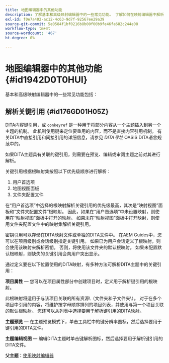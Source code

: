 ```yaml
---
title: 地图编辑器中的其他功能
description: 了解基本和高级映射编辑器中的一些常见功能。 了解如何在映射编辑器中解析键引用。
exl-id: f0e7a402-ac12-4c63-9d7f-92567ee29a39
source-git-commit: 5e0584f1bf0216b8b00f00b9fe46fa682c244e08
workflow-type: tm+mt
source-wordcount: '467'
ht-degree: 0%

---
```


# 地图编辑器中的其他功能 {#id1942D0T0HUI}

基本和高级映射编辑器中的一些常见功能包括：

## 解析关键引用 {#id176GD01H05Z}

DITA内容键引用，或 `conkeyref` 是一种用于将部分内容从一个主题插入到另一个主题的机制。 此机制使用键来定位要重用的内容，而不是直接内容引用机制。 有关DITA中直接引用和间接引用的详细信息，请参见 *DITA寻址* OASIS DITA语言规范中的。

如果DITA主题具有关联的键引用，则需要在预览、编辑或审阅主题之前对其进行解析。

关键引用根据根映射集按照以下优先级顺序进行解析：

1. 用户首选项
1. 地图视图面板
1. 文件夹配置文件

在“用户首选项”中选择的根映射解析关键引用的优先级最高，其次是“映射视图”面板和“文件夹配置文件”根映射。 因此，如果在“用户首选项”中未设置映射，则使用在“映射视图”面板中打开的映射。 如果未在“映射视图”面板中打开映射，则使用文件夹配置文件中的映射集解析关键引用。

密钥引用可以存储在DITA映射文件或单独的DITA文件中。 在AEM Guides中，您可以在项目级别或会话级别指定关键引用。 如果已为用户会话定义了根映射，则会使用该映射来解析密钥。 否则，将使用该文件夹的默认根映射。 如果未配置默认根映射，则缺失的关键引用会向用户突出显示。

通过定义要在以下位置使用的DITA映射，有多种方法可解析DITA主题中的关键引用：

**项目属性**  — 您可以在项目属性部分中创建项目时，定义用于解析键引用的根映射。

此根映射将适用于与该项目关联的所有资源\（文件夹和子文件夹\）。 对于在多个项目中引用的内容，将维护按字母顺序排列的项目列表，并使用与第一个项目关联的默认根映射。 您还可以从列表中选择要用于解析键引用的DITA映射。

**主题预览**  — 在主题预览模式下，单击工具栏中的键分辨率图标，然后选择要用于键引用的DITA文件。

**主题编辑视图**  — 编辑DITA主题时单击键解析图标，然后选择要用于解析键引用的DITA文件。

**父主题：**[&#x200B;使用映射编辑器](map-editor.md)
